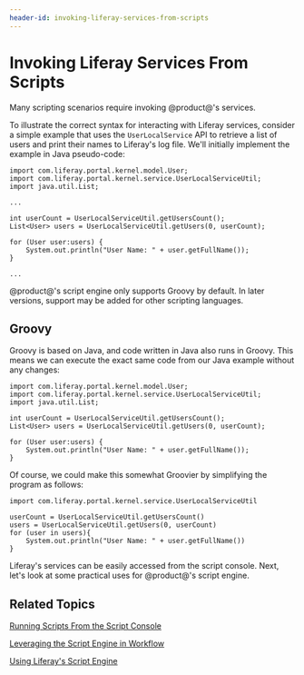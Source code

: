 ```yaml
---
header-id: invoking-liferay-services-from-scripts
---
```


# Invoking Liferay Services From Scripts

Many scripting scenarios require invoking @product@'s services.

To illustrate the correct syntax for interacting with Liferay services, consider
a simple example that uses the `UserLocalService` API to retrieve a list of
users and print their names to Liferay's log file. We'll initially
implement the example in Java pseudo-code:

    import com.liferay.portal.kernel.model.User;
    import com.liferay.portal.kernel.service.UserLocalServiceUtil;
    import java.util.List;

    ...
                
    int userCount = UserLocalServiceUtil.getUsersCount();
    List<User> users = UserLocalServiceUtil.getUsers(0, userCount);
    
    for (User user:users) {
        System.out.println("User Name: " + user.getFullName());
    }

    ...

@product@'s script engine only supports Groovy by default. In later versions,
support may be added for other scripting languages. 

<!--If you
want to try out the non-Groovy examples below, you need to install the
appropriate modules:

- `portal-scripting-groovy` (installed by default)
- `portal-scripting-beanshell` (available from Liferay Marketplace)
- `portal-scripting-javascript` (available from Liferay Marketplace)
- `portal-scripting-python` (available from Liferay Marketplace)
- `portal-scripting-ruby` (available from Liferay Marketplace)

These modules are all freely available on
[Liferay Marketplace](www.liferay.com/marketplace).

First, let's see how this would work in Beanshell, which is very similar to
Java.
 
## Beanshell

Beanshell is a Java scripting language that's designed to run Java code with
little or no changes. In this example, we only have one small change to make
because Beanshell doesn't support the use of Java Generics:

    import com.liferay.portal.model.User;
    import com.liferay.portal.service.UserLocalServiceUtil;
    import java.util.List;

    int userCount = UserLocalServiceUtil.getUsersCount();
    List users = UserLocalServiceUtil.getUsers(0, userCount);
    
    for (User user:users) {
        System.out.println("User Name: " + user.getFullName());
    }
 
Next, we'll show the same thing in Groovy, another scripting language designed
to be similar to Java. -->

## Groovy

Groovy is based on Java, and code written in Java also runs in Groovy. This
means we can execute the exact same code from our Java example without any
changes:

    import com.liferay.portal.kernel.model.User;
    import com.liferay.portal.kernel.service.UserLocalServiceUtil;
    import java.util.List;

    int userCount = UserLocalServiceUtil.getUsersCount();
    List<User> users = UserLocalServiceUtil.getUsers(0, userCount);
    
    for (User user:users) {
        System.out.println("User Name: " + user.getFullName());
    } 
 
Of course, we could make this somewhat Groovier by simplifying the program as
follows: 

    import com.liferay.portal.kernel.service.UserLocalServiceUtil

    userCount = UserLocalServiceUtil.getUsersCount()
    users = UserLocalServiceUtil.getUsers(0, userCount)
    for (user in users){
        System.out.println("User Name: " + user.getFullName())
    }
 
Liferay's services can be easily accessed from the script console. Next, let's
look at some practical uses for @product@'s script engine.

<!-- Liferay's script engine supports more than just Java-like languages. Despite the
name, you should be aware that JavaScript bears little resemblance to Java, but
you can still use it in Liferay's script engine. 

## JavaScript

@product@ uses the Rhino JavaScript Engine to provide JavaScript support in the
script engine. The following code provides a JavaScript version of our original
Java program:

    userCount = Packages.com.liferay.portal.service.UserLocalServiceUtil.getUsersCount(); 
    users = new Packages.java.util.ArrayList;
    users = Packages.com.liferay.portal.service.UserLocalServiceUtil.getUsers(0, userCount);
    user = Packages.com.liferay.portal.service.UserLocalServiceUtil.createUser(0);

    for (i=0;i<users.size();i++) {
        Packages.java.lang.System.out.println(users.get(i).getFullName());
    }
 
You can see that the JavaScript example is compact. Ruby is even more compact. 

## Ruby

Ruby is supported through the use of JRuby. Our example could be implemented in
Ruby as follows: 

    userCount = com.liferay.portal.service.UserLocalServiceUtil.getUsersCount();
    users = com.liferay.portal.service.UserLocalServiceUtil.getUsers(0, userCount);
    users.each{ |user| print user.getFullName() + "\n"}
 
Python users aren't left out either. 

## Python

@product@ provides Python support based on Jython. Our example could be
implemented with the following code:

    from com.liferay.portal.service import UserLocalServiceUtil
    from com.liferay.portal.model import User

    userCount = UserLocalServiceUtil().getUsersCount()
    users = UserLocalServiceUtil().getUsers(0,userCount)

    for user in users:
        print user.getFullName()
-->
## Related Topics

[Running Scripts From the Script Console](/docs/7-0/user/-/knowledge_base/u/running-scripts-from-the-script-console)

[Leveraging the Script Engine in Workflow](/docs/7-0/user/-/knowledge_base/u/leveraging-the-script-engine-in-workflow)

[Using Liferay's Script Engine](/docs/7-0/user/-/knowledge_base/u/using-liferays-script-engine)
